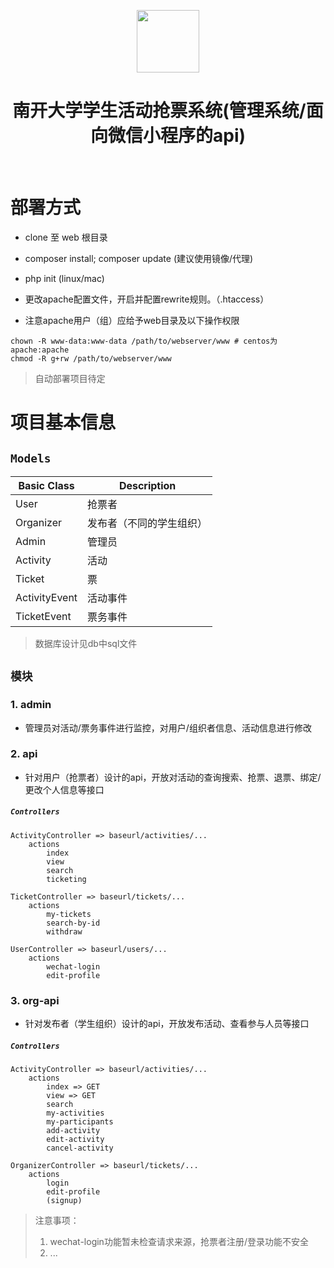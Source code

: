 <p align="center">
    <a target="_blank">
        <img src="https://avatars0.githubusercontent.com/u/993323" height="100px">
    </a>
    <h1 align="center">南开大学学生活动抢票系统(管理系统/面向微信小程序的api)</h1>
    <br>
</p>

# 部署方式

- clone 至 web 根目录

- composer install; composer update (建议使用镜像/代理)

- php init (linux/mac)

- 更改apache配置文件，开启并配置rewrite规则。（.htaccess）

- 注意apache用户（组）应给予web目录及以下操作权限
``` 
chown -R www-data:www-data /path/to/webserver/www # centos为 apache:apache
chmod -R g+rw /path/to/webserver/www
```

> 自动部署项目待定

# 项目基本信息

## `Models`
| Basic Class   | Description              |
| ------------- | ------------------------ |
| User          | 抢票者                   |
| Organizer     | 发布者（不同的学生组织） |
| Admin         | 管理员                   |
| Activity      | 活动                     |
| Ticket        | 票                       |
| ActivityEvent | 活动事件                 |
| TicketEvent   | 票务事件                 |

> 数据库设计见db中sql文件

## `模块`

### 1. admin

- 管理员对活动/票务事件进行监控，对用户/组织者信息、活动信息进行修改

### 2. api

- 针对用户（抢票者）设计的api，开放对活动的查询搜索、抢票、退票、绑定/更改个人信息等接口

##### `Controllers`
```
ActivityController => baseurl/activities/...
    actions
        index 
        view 
        search 
        ticketing

TicketController => baseurl/tickets/...
    actions
        my-tickets
        search-by-id
        withdraw

UserController => baseurl/users/...
    actions
        wechat-login
        edit-profile
```

### 3. org-api

- 针对发布者（学生组织）设计的api，开放发布活动、查看参与人员等接口

##### `Controllers`
```
ActivityController => baseurl/activities/...
    actions
        index => GET
        view => GET
        search 
        my-activities
        my-participants
        add-activity
        edit-activity
        cancel-activity

OrganizerController => baseurl/tickets/...
    actions
        login
        edit-profile
        (signup)
```

> 注意事项：
> 1. wechat-login功能暂未检查请求来源，抢票者注册/登录功能不安全
> 2. ...







